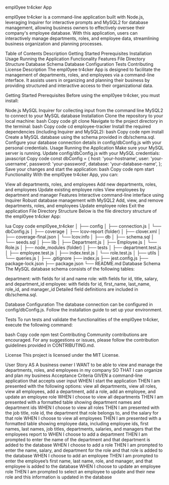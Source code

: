 empl0yee tr4cker App

empl0yee tr4cker is a command-line application built with Node.js, leveraging Inquirer for interactive prompts and MySQL2 for database management, allowing business owners to effectively oversee their company's employee database. With this application, users can interactively manage departments, roles, and employee data, streamlining business organization and planning processes.

Table of Contents
Description
Getting Started
Prerequisites
Installation
Usage
Running the Application
Functionality
Features
File Directory Structure
Database Schema
Database Configuration
Tests
Contributing
License
Description
The empl0yee tr4cker App is designed to facilitate the management of departments, roles, and employees via a command-line interface. It assists users in organizing and planning their business by providing structured and interactive access to their organizational data.

Getting Started
Prerequisites
Before using the empl0yee tr4cker, you must install:

Node.js
MySQL
Inquirer for collecting input from the command line
MySQL2 to connect to your MySQL database
Installation
Clone the repository to your local machine:
bash
Copy code
git clone <repository-url>
Navigate to the project directory in the terminal:
bash
Copy code
cd employee-tracker
Install the required dependencies (including Inquirer and MySQL2):
bash
Copy code
npm install
Create a MySQL database using the schema provided in db/schema.sql.
Configure your database connection details in config/dbConfig.js with your personal credentials.
Usage
Running the Application
Make sure your MySQL server is running.
Update config/dbConfig.js with your MySQL credentials:
javascript
Copy code
const dbConfig = {
  host: 'your-hostname',
  user: 'your-username',
  password: 'your-password',
  database: 'your-database-name',
};
Save your changes and start the application:
bash
Copy code
npm start
Functionality
With the empl0yee tr4cker App, you can:

View all departments, roles, and employees
Add new departments, roles, and employees
Update existing employee roles
View employees by department and manager
Features
Interactive command-line interface using Inquirer
Robust database management with MySQL2
Add, view, and remove departments, roles, and employees
Update employee roles
Exit the application
File Directory Structure
Below is the file directory structure of the empl0yee tr4cker App:

lua
Copy code
empl0yee_tr4cker
│
├── config
│   ├── connection.js
│   └── dbConfig.js
│
├── coverage
│   ├── lcov-report (folder)
│   ├── clover.xml
│   ├── coverage-final.json
│   └── lcov.info
│
├── db
│   ├── schema.sql
│   └── seeds.sql
│
├── lib
│   ├── Department.js
│   ├── Employee.js
│   └── Role.js
│
├── node_modules (folder)
│
├── tests
│   ├── department.test.js
│   ├── employee.test.js
│   ├── index.test.js
│   └── role.test.js
│
├── utils
│   └── queries.js
│
├── .gitignore
├── index.js
├── jest.config.js
├── package-lock.json
├── package.json
└── README.md
Database Schema
The MySQL database schema consists of the following tables:

department: with fields for id and name
role: with fields for id, title, salary, and department_id
employee: with fields for id, first_name, last_name, role_id, and manager_id
Detailed field definitions are included in db/schema.sql.

Database Configuration
The database connection can be configured in config/dbConfig.js. Follow the installation guide to set up your environment.

Tests
To run tests and validate the functionalities of the empl0yee tr4cker, execute the following command:

bash
Copy code
npm test
Contributing
Community contributions are encouraged. For any suggestions or issues, please follow the contribution guidelines provided in CONTRIBUTING.md.

License
This project is licensed under the MIT License.

User Story
AS A business owner
I WANT to be able to view and manage the departments, roles, and employees in my company
SO THAT I can organize and plan my business
Acceptance Criteria
GIVEN a command-line application that accepts user input
WHEN I start the application
THEN I am presented with the following options: view all departments, view all roles, view all employees, add a department, add a role, add an employee, and update an employee role
WHEN I choose to view all departments
THEN I am presented with a formatted table showing department names and department ids
WHEN I choose to view all roles
THEN I am presented with the job title, role id, the department that role belongs to, and the salary for that role
WHEN I choose to view all employees
THEN I am presented with a formatted table showing employee data, including employee ids, first names, last names, job titles, departments, salaries, and managers that the employees report to
WHEN I choose to add a department
THEN I am prompted to enter the name of the department and that department is added to the database
WHEN I choose to add a role
THEN I am prompted to enter the name, salary, and department for the role and that role is added to the database
WHEN I choose to add an employee
THEN I am prompted to enter the employee’s first name, last name, role, and manager, and that employee is added to the database
WHEN I choose to update an employee role
THEN I am prompted to select an employee to update and their new role and this information is updated in the database